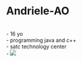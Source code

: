 # Andriele-AO
<br>
- 16 yo
<br>
- programming java and c++
<br>
- satc technology center
<br>
- 

<img src="https://24.media.tumblr.com/5c18978211deff42f47817cbfe043258/tumblr_mhyvqnvx7Z1ry46hlo1_r2_500.gif">
